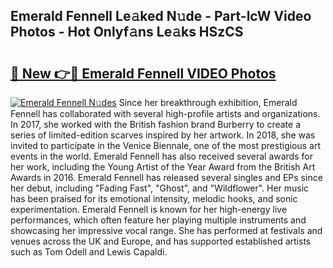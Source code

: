 ## Emerald Fennell Le𝚊ked N𝚞de - Part-lcW Video Photos - Hot Onlyf𝚊ns Le𝚊ks HSzCS

# <h2><a href="http://ab79520.deff.icu/?id=Emerald+Fennell">🔗 New 👉🔴 Emerald Fennell VIDEO Photos</a></h2>

[![Emerald Fennell N𝚞des](https://i.imgur.com/rIISA9y.gif)](http://ab79520.deff.icu/?id=Emerald+Fennell)
Since her breakthrough exhibition, Emerald Fennell has collaborated with several high-profile artists and organizations. In 2017, she worked with the British fashion brand Burberry to create a series of limited-edition scarves inspired by her artwork. In 2018, she was invited to participate in the Venice Biennale, one of the most prestigious art events in the world. Emerald Fennell has also received several awards for her work, including the Young Artist of the Year Award from the British Art Awards in 2016. Emerald Fennell has released several singles and EPs since her debut, including "Fading Fast", "Ghost", and "Wildflower". Her music has been praised for its emotional intensity, melodic hooks, and sonic experimentation. Emerald Fennell is known for her high-energy live performances, which often feature her playing multiple instruments and showcasing her impressive vocal range. She has performed at festivals and venues across the UK and Europe, and has supported established artists such as Tom Odell and Lewis Capaldi.
